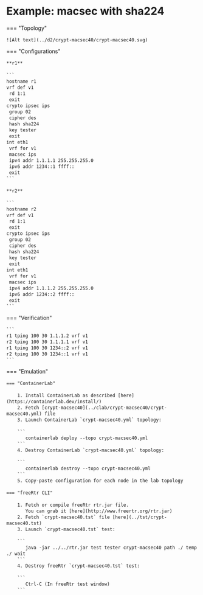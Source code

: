 # Example: macsec with sha224

=== "Topology"

    ![Alt text](../d2/crypt-macsec40/crypt-macsec40.svg)

=== "Configurations"

    **r1**

    ```
    hostname r1
    vrf def v1
     rd 1:1
     exit
    crypto ipsec ips
     group 02
     cipher des
     hash sha224
     key tester
     exit
    int eth1
     vrf for v1
     macsec ips
     ipv4 addr 1.1.1.1 255.255.255.0
     ipv6 addr 1234::1 ffff::
     exit
    ```

    **r2**

    ```
    hostname r2
    vrf def v1
     rd 1:1
     exit
    crypto ipsec ips
     group 02
     cipher des
     hash sha224
     key tester
     exit
    int eth1
     vrf for v1
     macsec ips
     ipv4 addr 1.1.1.2 255.255.255.0
     ipv6 addr 1234::2 ffff::
     exit
    ```

=== "Verification"

    ```
    r1 tping 100 30 1.1.1.2 vrf v1
    r2 tping 100 30 1.1.1.1 vrf v1
    r1 tping 100 30 1234::2 vrf v1
    r2 tping 100 30 1234::1 vrf v1
    ```

=== "Emulation"

    === "ContainerLab"

        1. Install ContainerLab as described [here](https://containerlab.dev/install/)  
        2. Fetch [crypt-macsec40](../clab/crypt-macsec40/crypt-macsec40.yml) file  
        3. Launch ContainerLab `crypt-macsec40.yml` topology:  

        ```
           containerlab deploy --topo crypt-macsec40.yml  
        ```
        4. Destroy ContainerLab `crypt-macsec40.yml` topology:  

        ```
           containerlab destroy --topo crypt-macsec40.yml  
        ```
        5. Copy-paste configuration for each node in the lab topology

    === "freeRtr CLI"

        1. Fetch or compile freeRtr rtr.jar file.  
           You can grab it [here](http://www.freertr.org/rtr.jar)  
        2. Fetch `crypt-macsec40.tst` file [here](../tst/crypt-macsec40.tst)  
        3. Launch `crypt-macsec40.tst` test:  

        ```
           java -jar ../../rtr.jar test tester crypt-macsec40 path ./ temp ./ wait
        ```
        4. Destroy freeRtr `crypt-macsec40.tst` test:  

        ```
           Ctrl-C (In freeRtr test window)
        ```

